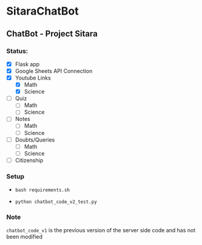 # SitaraChatBot
## ChatBot - Project Sitara

### Status:

- [x] Flask app
- [x] Google Sheets API Connection
- [x] Youtube Links
  - [x] Math
  - [x] Science
- [ ] Quiz
  - [ ] Math
  - [ ] Science
- [ ] Notes
  - [ ] Math
  - [ ] Science
- [ ] Doubts/Queries
  - [ ] Math
  - [ ] Science
- [ ] Citizenship

### Setup

- `bash requirements.sh`

- `python chatbot_code_v2_test.py`

### Note

`chatbot_code_v1` is the previous version of the server side code and has not been modified